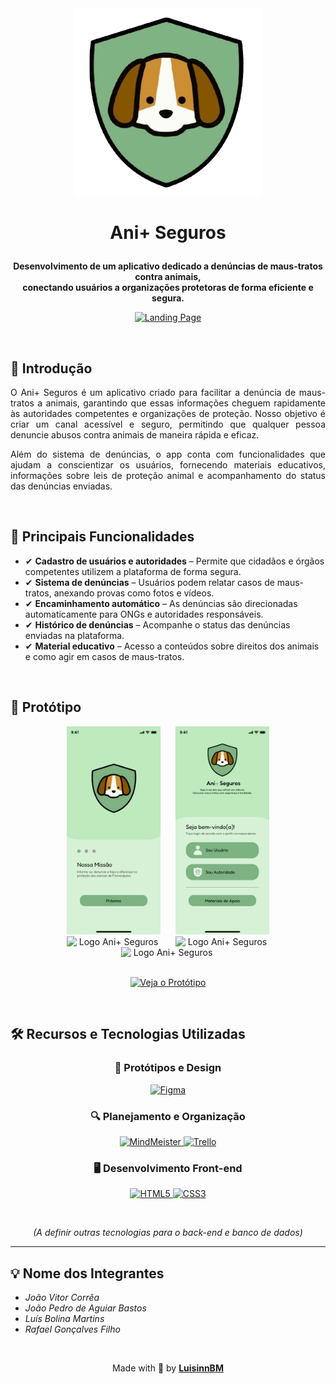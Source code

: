 <div align="center">
  <img src="src/images/Logo.png" alt="Logo Ani+ Seguros" width="300">
</div>

  
</p>

# <p align="center">Ani+ Seguros</p>

<p align="center"><strong>Desenvolvimento de um aplicativo dedicado a denúncias de maus-tratos contra animais, <br> conectando usuários a organizações protetoras de forma eficiente e segura.</strong></p>

<p align="center">
   <a href="https://luisinnbm.github.io/Ani-Seguros/" target="_blank">
     <img src="https://img.shields.io/badge/Landing%20Page-Ani%2B%20Seguros-%237DB283?style=for-the-badge&logo=web" alt="Landing Page">
   </a>
</p>


<br>

## 📖 Introdução

<p align="justify">
  O Ani+ Seguros é um aplicativo criado para facilitar a denúncia de maus-tratos a animais, garantindo que essas informações cheguem rapidamente às autoridades competentes e organizações de proteção. Nosso objetivo é criar um canal acessível e seguro, permitindo que qualquer pessoa denuncie abusos contra animais de maneira rápida e eficaz.
</p>
<p align="justify">
  Além do sistema de denúncias, o app conta com funcionalidades que ajudam a conscientizar os usuários, fornecendo materiais educativos, informações sobre leis de proteção animal e acompanhamento do status das denúncias enviadas.
</p>
<br>

## 📌 Principais Funcionalidades

- ✔ **Cadastro de usuários e autoridades** – Permite que cidadãos e órgãos competentes utilizem a plataforma de forma segura.  
- ✔ **Sistema de denúncias** – Usuários podem relatar casos de maus-tratos, anexando provas como fotos e vídeos.  
- ✔ **Encaminhamento automático** – As denúncias são direcionadas automaticamente para ONGs e autoridades responsáveis.  
- ✔ **Histórico de denúncias** – Acompanhe o status das denúncias enviadas na plataforma.  
- ✔ **Material educativo** – Acesso a conteúdos sobre direitos dos animais e como agir em casos de maus-tratos.  
<br>

## 🎨 Protótipo

<div align="center">
  <img src="src/screens/Entrada 1.png" alt="Logo Ani+ Seguros" width="150" style="display: inline-block; margin: 0 10px;">
  <img src="src/screens/Menu Inicial.png" alt="Logo Ani+ Seguros" width="150" style="display: inline-block; margin: 0 10px;">
  <img src="src/screens/Login Usuário.png" alt="Logo Ani+ Seguros" width="150" style="display: inline-block; margin: 0 10px;">
  <img src="src/screens/Menu Usuário.png" alt="Logo Ani+ Seguros" width="150" style="display: inline-block; margin: 0 10px;">
  <img src="src/screens/Denúncia 3.png" alt="Logo Ani+ Seguros" width="150" style="display: inline-block; margin: 0 10px;">
</div>
<br>

<p align="center">
   <a href="https://www.figma.com/design/xcWZ9gXfMdnhKTYcsMzMXN/Projeto-Ani%2B-Seguros?node-id=0-1&p=f&t=yo7i2K7jSR1Rngj3-0" target="_blank">
     <img src="https://img.shields.io/badge/Veja%20o%20Protótipo-Ani%2B%20Seguros-%237DB283?style=for-the-badge&logo=figma&logoColor=white" alt="Veja o Protótipo">
   </a>
</p>

<br>

## 🛠️ Recursos e Tecnologias Utilizadas

<h3 align="center">
  <strong>🎨 Protótipos e Design</strong>
</h3>
<p align="center">
   <a href="https://www.figma.com" target="_blank">
     <img src="https://img.shields.io/badge/Figma-F24E1E?style=for-the-badge&logo=figma&logoColor=white" alt="Figma">
   </a>
</p>

<h3 align="center">
  <strong>🔍 Planejamento e Organização</strong>
</h3>
<p align="center">
   <a href="https://mm.tt/app/map/3411352262?t=e8NVB0MDEa" target="_blank">
     <img src="https://img.shields.io/badge/MindMeister-0093D9?style=for-the-badge&logo=mindmeister&logoColor=white" alt="MindMeister">
   </a>
   <a href="https://trello.com" target="_blank">
     <img src="https://img.shields.io/badge/Trello-0052CC?style=for-the-badge&logo=trello&logoColor=white" alt="Trello">
   </a>
</p>

<h3 align="center">
  <strong>🖥️ Desenvolvimento Front-end</strong>
</h3>
<p align="center">
   <a href="https://luisinnbm.github.io/Ani-Seguros/" target="_blank">
     <img src="https://img.shields.io/badge/HTML5-E34F26?style=for-the-badge&logo=html5&logoColor=white" alt="HTML5">
   </a>
   <a href="https://luisinnbm.github.io/Ani-Seguros/" target="_blank">
     <img src="https://img.shields.io/badge/CSS3-1572B6?style=for-the-badge&logo=css3&logoColor=white" alt="CSS3">
   </a>
</p>
<br>
<p align="center">
  <i>(A definir outras tecnologias para o back-end e banco de dados)</i>
</p>


---

## 💡 Nome dos Integrantes

- *João Vitor Corrêa*
- *João Pedro de Aguiar Bastos*
- *Luís Bolina Martins*
- *Rafael Gonçalves Filho*
<br>

<p align="center">
  Made with 🤍 by <strong><a href="https://github.com/LuisinnBM" target="_blank">LuisinnBM</a></strong>
</p>
